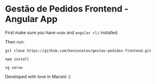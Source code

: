 # Gestão de Pedidos Frontend - Angular App

First make sure you have `node` and `angular cli` installed.

Then run:

`git clone https://github.com/kenionatan/gestao-pedidos-frontend.git`

`npm install`

`ng serve`

Developed with love in Maceió :)